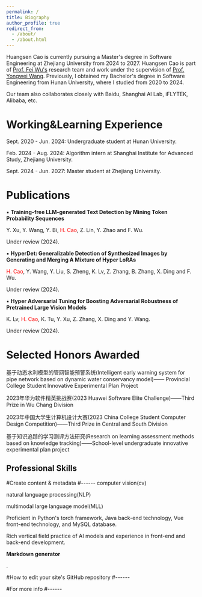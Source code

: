 ```yaml
---
permalink: /
title: Biography
author_profile: true
redirect_from: 
  - /about/
  - /about.html
---
```


Huangsen Cao is currently pursuing a Master's degree in Software Engineering at Zhejiang University from 2024 to 2027. Huangsen Cao is part of [ Prof. Fei Wu's](https://person.zju.edu.cn/wufei/) research team and work under the supervision of  [ Prof. Yongwei Wang](https://enkiwang.github.io/). Previously, I obtained my Bachelor's degree in Software Engineering from Hunan University, where I studied from 2020 to 2024.

Our team also collaborates closely with Baidu, Shanghai AI Lab, iFLYTEK, Alibaba, etc. 

Working&Learning Experience
======
Sept. 2020 - Jun. 2024: Undergraduate student at Hunan University.

Feb. 2024 - Aug. 2024: Algorithm intern at Shanghai Institute for Advanced Study, Zhejiang University.

Sept. 2024 - Jun. 2027: Master student at Zhejiang University.

Publications
======
▪ **Training-free LLM-generated Text Detection by Mining Token Probability Sequences**

Y. Xu, Y. Wang, Y. Bi, <span style="color:red">H. Cao</span>, Z. Lin, Y. Zhao and F. Wu.

Under review (2024).

▪ **HyperDet: Generalizable Detection of Synthesized Images by Generating and Merging A Mixture of Hyper LoRAs**

<span style="color:red">H. Cao</span>, Y. Wang, Y. Liu, S. Zheng, K. Lv, Z. Zhang, B. Zhang, X. Ding and F. Wu.

Under review (2024).

▪ **Hyper Adversarial Tuning for Boosting Adversarial Robustness of Pretrained Large Vision Models**

K. Lv, <span style="color:red">H. Cao</span>, K. Tu, Y. Xu, Z. Zhang, X. Ding and Y. Wang.

Under review (2024).

Selected Honors Awarded
======
基于动态水利模型的管网智能预警系统(Intelligent early warning system for pipe network based on dynamic water conservancy model)——
Provincial College Student Innovative Experimental Plan Project

2023年华为软件精英挑战赛(2023 Huawei Software Elite Challenge)——Third Prize in Wu Chang Division

2023年中国大学生计算机设计大赛(2023 China College Student Computer Design Competition)——Third Prize in Central and South Division

基于知识追踪的学习测评方法研究(Research on learning assessment methods based on knowledge tracking)——School-level undergraduate innovative experimental plan project



Professional Skills
------


#Create content & metadata
#------
computer vision(cv)

natural language processing(NLP)

multimodal large language model(MLL)

Proficient in Python's torch framework, Java back-end technology, Vue front-end technology, and MySQL database.

Rich vertical field practice of AI models and experience in front-end and back-end development.

**Markdown generator**

.

#How to edit your site's GitHub repository
#------



#For more info
#------

